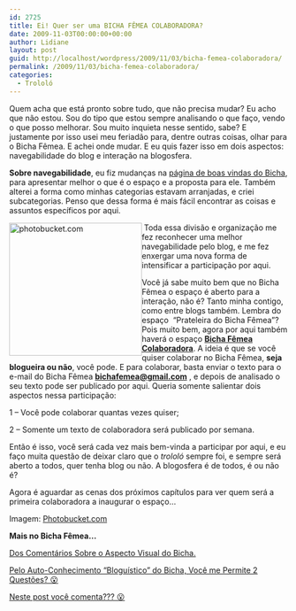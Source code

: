 ```yaml
---
id: 2725
title: Ei! Quer ser uma BICHA FÊMEA COLABORADORA?
date: 2009-11-03T00:00:00+00:00
author: Lidiane
layout: post
guid: http://localhost/wordpress/2009/11/03/bicha-femea-colaboradora/
permalink: /2009/11/03/bicha-femea-colaboradora/
categories:
  - Trololó
---
```

Quem acha que está pronto sobre tudo, que não precisa mudar? Eu acho que não estou. Sou do tipo que estou sempre analisando o que faço, vendo o que posso melhorar. Sou muito inquieta nesse sentido, sabe? E justamente por isso usei meu feriadão para, dentre outras coisas, olhar para o Bicha Fêmea. E achei onde mudar. E eu quis fazer isso em dois aspectos: navegabilidade do blog e interação na blogosfera.

**Sobre navegabilidade**, eu fiz mudanças na [página de boas vindas do Bicha](http://www.trololodemulher.com.br/about/), para apresentar melhor o que é o espaço e a proposta para ele. Também alterei a forma como minhas categorias estavam arranjadas, e criei subcategorias. Penso que dessa forma é mais fácil encontrar as coisas e assuntos específicos por aqui.

[<img style="display: inline; margin-left: 0; margin-right: 0; border-width: 0;" title="photobucket.com" src="http://www.trololodemulher.com.br/blog/wp-content/uploads/2009/11/photobucket-com_thumb.png" border="0" alt="photobucket.com" width="240" height="240" align="left" />](http://www.trololodemulher.com.br/blog/wp-content/uploads/2009/11/photobucket-com.png) Toda essa divisão e organização me fez reconhecer uma melhor navegabilidade pelo blog, e me fez enxergar uma nova forma de intensificar a participação por aqui. 

Você já sabe muito bem que no Bicha Fêmea o espaço é aberto para a interação, não é? Tanto minha contigo, como entre blogs também. Lembra do espaço  &#8220;Prateleira do Bicha Fêmea&#8221;? Pois muito bem, agora por aqui também haverá o espaço **<a href="http://www.trololodemulher.com.br/colabore/" target="_self">Bicha Fêmea Colaboradora</a>**. A ideia é que se você quiser colaborar no Bicha Fêmea, **seja blogueira ou não**, você pode. E para colaborar, basta enviar o texto para o e-mail do Bicha Fêmea **<bichafemea@gmail.com>** , e depois de analisado o seu texto pode ser publicado por aqui. Queria somente salientar dois aspectos nessa participação:

1 – Você pode colaborar quantas vezes quiser;

2 – Somente um texto de colaboradora será publicado por semana.

Então é isso, você será cada vez mais bem-vinda a participar por aqui, e eu faço muita questão de deixar claro que o _trololó_ sempre foi, e sempre será aberto a todos, quer tenha blog ou não. A blogosfera é de todos, é ou não é?

Agora é aguardar as cenas dos próximos capítulos para ver quem será a primeira colaboradora a inaugurar o espaço…

Imagem: [Photobucket.com](http://photobucket.com/)

**Mais no Bicha Fêmea…**

[Dos Comentários Sobre o Aspecto Visual do Bicha.](http://www.trololodemulher.com.br/2009/08/17/dos-comentrios-sobre-o-aspecto-visual-do-bicha/)

[Pelo Auto-Conhecimento “Bloguístico” do Bicha, Você me Permite 2 Questões? 😮](http://www.trololodemulher.com.br/2009/07/09/pelo-auto-conhecimento-blogustico-do-bicha-voc-me-permite-2-questes-o/)

[Neste post você comenta??? 😮](http://www.trololodemulher.com.br/2009/05/19/neste-post-voc-comenta-o/)